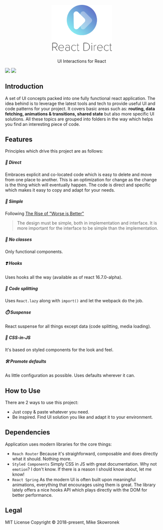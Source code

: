 <p align="center"><img width="200" src="https://github.com/coderitual/react-direct/blob/master/media/logo-7@3x.png"></p>

<p align="center">UI Interactions for React</p>

![](https://img.shields.io/github/license/coderitual/react-direct.svg)
![](https://img.shields.io/badge/Project-Work%20In%20Progress-ff69b4.svg)

## Introduction
A set of UI concepts packed into one fully functional react application. The idea behind is to leverage the latest tools and tech to provide useful UI and code patterns for your project. It covers basic areas such as: __routing, data fetching, animations & transitions, shared state__ but also more specific UI solutions. All these topics are grouped into folders in the way which helps you find an interesting piece of code.

## Features
Principles which drive this project are as follows:

##### 🎯 *Direct*
Embraces explicit and co-located code which is easy to delete and move from one place to another. This is an optimization for change as the change is the thing which will eventually happen. The code is direct and specific which makes it easy to copy and adapt for your needs.
##### 🍏 *Simple*
Following [The Rise of "Worse is Better"](https://www.jwz.org/doc/worse-is-better.html)
> The design must be simple, both in implementation and interface. It is more important for the interface to be simple than the implementation.
##### 🍆 *No classes*
Only functional components.
##### ❣️ *Hooks*
Uses hooks all the way (available as of react 16.7.0-alpha).
##### 🖖 *Code splitting*
Uses `React.lazy` along with `import()` and let the webpack do the job.
##### ⏱️ *Suspense*
React suspense for all things except data (code splitting, media loading).
##### 👗 *CSS-in-JS*
It's based on styled components for the look and feel.
##### 🛠 *Promote defaults*
As little configuration as possible. Uses defaults wherever it can.

## How to Use
There are 2 ways to use this project:

- Just copy & paste whatever you need.
- Be inspired. Find UI solution you like and adapt it to your environment.

## Dependencies

Application uses modern libraries for the core things:
- `Reach Router` Because it's straighforward, composable and does directly what it should. Nothing more.
- `Styled Components` Simply CSS in JS with great documentation. Why not `emotion`? I don't know. If there is a reason I should know about, let me know!
- `React Spring` As the modern UI is often built upon meaningful animations, everything that encourages using them is great. The library lately offers a nice hooks API which plays directly with the DOM for better performance.

## Legal
MIT License Copyright © 2018-present, Mike Skowronek 
